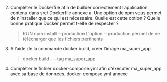 2. Compléter le Dockerfile afin de builder correctement l’application contenu dans src/
   Dockerfile annexe
  a. Une option de npm vous permet de n’installer que ce qui est nécessaire.
     Quelle est cette option ? Quelle bonne pratique Docker permet t-elle de
     respecter ?
     > RUN npm install --production
     L'option --production permet de ne télécharger que les fichiers pertinents

3. A l’aide de la commande docker build, créer l’image ma_super_app
   >docker build . --tag ma_super_app

4. Compléter le fichier docker-compose.yml afin d’éxécuter ma_super_app avec sa
   base de données.
   docker-compose.yml annexe
